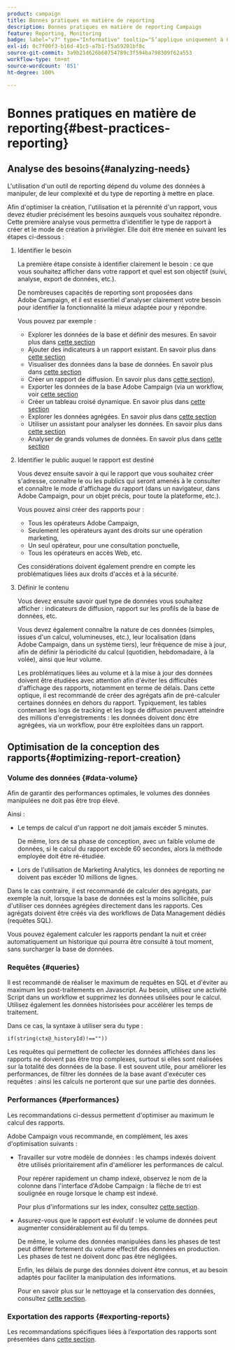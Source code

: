```yaml
---
product: campaign
title: Bonnes pratiques en matière de reporting
description: Bonnes pratiques en matière de reporting Campaign
feature: Reporting, Monitoring
badge: label="v7" type="Informative" tooltip="S’applique uniquement à Campaign Classic v7"
exl-id: 0c7f00f3-b16d-41c5-a7b1-f5a59201bf8c
source-git-commit: 3a9b21d626b60754789c3f594ba798309f62a553
workflow-type: tm+mt
source-wordcount: '851'
ht-degree: 100%

---
```


# Bonnes pratiques en matière de reporting{#best-practices-reporting}



## Analyse des besoins{#analyzing-needs}

L&#39;utilisation d&#39;un outil de reporting dépend du volume des données à manipuler, de leur complexité et du type de reporting à mettre en place.

Afin d&#39;optimiser la création, l&#39;utilisation et la pérennité d&#39;un rapport, vous devez étudier précisément les besoins auxquels vous souhaitez répondre. Cette première analyse vous permettra d&#39;identifier le type de rapport à créer et le mode de création à privilégier. Elle doit être menée en suivant les étapes ci-dessous :

1. Identifier le besoin

   La première étape consiste à identifier clairement le besoin : ce que vous souhaitez afficher dans votre rapport et quel est son objectif (suivi, analyse, export de données, etc.).

   De nombreuses capacités de reporting sont proposées dans Adobe Campaign, et il est essentiel d&#39;analyser clairement votre besoin pour identifier la fonctionnalité la mieux adaptée pour y répondre.

   Vous pouvez par exemple :

   * Explorer les données de la base et définir des mesures. En savoir plus dans [cette section](../../reporting/using/ac-cubes.md)
   * Ajouter des indicateurs à un rapport existant. En savoir plus dans [cette section](../../reporting/using/about-reports-creation-in-campaign.md)
   * Visualiser des données dans la base de données. En savoir plus dans [cette section](../../reporting/using/about-descriptive-analysis.md)
   * Créer un rapport de diffusion. En savoir plus dans [cette section](../../reporting/using/about-reports-creation-in-campaign.md)),
   * Exporter les données de la base Adobe Campaign (via un workflow, voir [cette section](../../workflow/using/about-workflows.md)
   * Créer un tableau croisé dynamique. En savoir plus dans [cette section](../../reporting/using/creating-a-table.md#creating-a-breakdown-or-pivot-table)
   * Explorer les données agrégées. En savoir plus dans [cette section](../../reporting/using/ac-cubes.md)
   * Utiliser un assistant pour analyser les données. En savoir plus dans [cette section](../../reporting/using/about-descriptive-analysis.md)
   * Analyser de grands volumes de données. En savoir plus dans [cette section](../../reporting/using/about-reports-creation-in-campaign.md)

1. Identifier le public auquel le rapport est destiné

   Vous devez ensuite savoir à qui le rapport que vous souhaitez créer s&#39;adresse, connaître le ou les publics qui seront amenés à le consulter et connaître le mode d&#39;affichage du rapport (dans un navigateur, dans Adobe Campaign, pour un objet précis, pour toute la plateforme, etc.).

   Vous pouvez ainsi créer des rapports pour :

   * Tous les opérateurs Adobe Campaign,
   * Seulement les opérateurs ayant des droits sur une opération marketing,
   * Un seul opérateur, pour une consultation ponctuelle,
   * Tous les opérateurs en accès Web, etc.

   Ces considérations doivent également prendre en compte les problématiques liées aux droits d&#39;accès et à la sécurité.

1. Définir le contenu

   Vous devez ensuite savoir quel type de données vous souhaitez afficher : indicateurs de diffusion, rapport sur les profils de la base de données, etc.

   Vous devez également connaître la nature de ces données (simples, issues d&#39;un calcul, volumineuses, etc.), leur localisation (dans Adobe Campaign, dans un système tiers), leur fréquence de mise à jour, afin de définir la périodicité du calcul (quotidien, hebdomadaire, à la volée), ainsi que leur volume.

   Les problématiques liées au volume et à la mise à jour des données doivent être étudiées avec attention afin d&#39;éviter les difficultés d&#39;affichage des rapports, notamment en terme de délais. Dans cette optique, il est recommandé de créer des agrégats afin de pré-calculer certaines données en dehors du rapport. Typiquement, les tables contenant les logs de tracking et les logs de diffusion peuvent atteindre des millions d&#39;enregistrements : les données doivent donc être agrégées, via un workflow, pour être exploitées dans un rapport.

## Optimisation de la conception des rapports{#optimizing-report-creation}

### Volume des données {#data-volume}

Afin de garantir des performances optimales, le volumes des données manipulées ne doit pas être trop élevé.

Ainsi :

* Le temps de calcul d&#39;un rapport ne doit jamais excéder 5 minutes.

  De même, lors de sa phase de conception, avec un faible volume de données, si le calcul du rapport excède 60 secondes, alors la méthode employée doit être ré-étudiée.

* Lors de l&#39;utilisation de Marketing Analytics, les données de reporting ne doivent pas excéder 10 millions de lignes.

Dans le cas contraire, il est recommandé de calculer des agrégats, par exemple la nuit, lorsque la base de données est la moins sollicitée, puis d&#39;utiliser ces données agrégées directement dans les rapports. Ces agrégats doivent être créés via des workflows de Data Management dédiés (requêtes SQL).

Vous pouvez également calculer les rapports pendant la nuit et créer automatiquement un historique qui pourra être consulté à tout moment, sans surcharger la base de données.

### Requêtes {#queries}

Il est recommandé de réaliser le maximum de requêtes en SQL et d&#39;éviter au maximum les post-traitements en Javascript. Au besoin, utilisez une activité Script dans un workflow et supprimez les données utilisées pour le calcul. Utilisez également les données historisées pour accélérer les temps de traitement.

Dans ce cas, la syntaxe à utiliser sera du type :

```
if(string(ctx@_historyId)!==""))
```

Les requêtes qui permettent de collecter les données affichées dans les rapports ne doivent pas être trop complexes, surtout si elles sont réalisées sur la totalité des données de la base. Il est souvent utile, pour améliorer les performances, de filtrer les données de la base avant d&#39;exécuter ces requêtes : ainsi les calculs ne porteront que sur une partie des données.

### Performances {#performances}

Les recommandations ci-dessus permettent d&#39;optimiser au maximum le calcul des rapports.

Adobe Campaign vous recommande, en complément, les axes d&#39;optimisation suivants :

* Travailler sur votre modèle de données : les champs indexés doivent être utilisés prioritairement afin d&#39;améliorer les performances de calcul.

  Pour repérer rapidement un champ indexé, observez le nom de la colonne dans l&#39;interface d&#39;Adobe Campaign : la flèche de tri est soulignée en rouge lorsque le champ est indexé.

  Pour plus d&#39;informations sur les index, consultez [cette section](../../configuration/using/data-model-best-practices.md#indexes).

* Assurez-vous que le rapport est évolutif : le volume de données peut augmenter considérablement au fil du temps.

  De même, le volume des données manipulées dans les phases de test peut différer fortement du volume effectif des données en production. Les phases de test ne doivent donc pas être négligées.

  Enfin, les délais de purge des données doivent être connus, et au besoin adaptés pour faciliter la manipulation des informations.

  Pour en savoir plus sur le nettoyage et la conservation des données, consultez [cette section](../../configuration/using/data-model-best-practices.md#data-retention).

### Exportation des rapports {#exporting-reports}

Les recommandations spécifiques liées à lʼexportation des rapports sont présentées dans [cette section](../../reporting/using/actions-on-reports.md#exporting-a-report).

